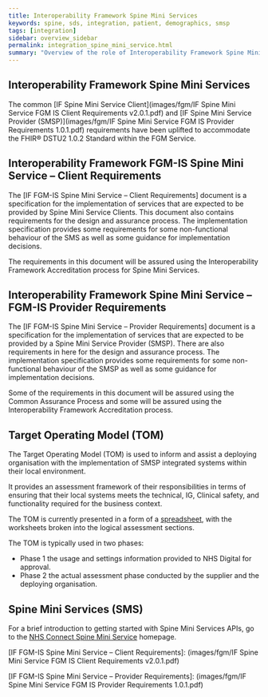 ```yaml
---
title: Interoperability Framework Spine Mini Services
keywords: spine, sds, integration, patient, demographics, smsp
tags: [integration]
sidebar: overview_sidebar
permalink: integration_spine_mini_service.html
summary: "Overview of the role of Interoperability Framework Spine Mini Services (IF-SMS) within the FGM Service."
---
```


## Interoperability Framework Spine Mini Services ##

The common [IF Spine Mini Service Client](images/fgm/IF Spine Mini Service FGM IS Client Requirements v2.0.1.pdf) and [IF Spine Mini Service Provider (SMSP)](images/fgm/IF Spine Mini Service FGM IS Provider Requirements 1.0.1.pdf) requirements have been uplifted to accommodate the FHIR&reg; DSTU2 1.0.2 Standard within the FGM Service. 

## Interoperability Framework FGM-IS Spine Mini Service – Client Requirements ##

The [IF FGM-IS Spine Mini Service – Client Requirements] document is a specification for the implementation of services that are expected to be provided by Spine Mini Service Clients. This document also contains requirements for the design and assurance process. The implementation specification provides some requirements for some non-functional behaviour of the SMS as well as some guidance for implementation decisions.

The requirements in this document will be assured using the Interoperability Framework Accreditation process for Spine Mini Services.

## Interoperability Framework Spine Mini Service – FGM-IS Provider Requirements ##

The [IF FGM-IS Spine Mini Service – Provider Requirements] document is a specification for the implementation of services that are expected to be provided by a Spine Mini Service Provider (SMSP). There are also requirements in here for the design and assurance process. The implementation specification provides some requirements for some non-functional behaviour of the SMSP as well as some guidance for implementation decisions.

Some of the requirements in this document will be assured using the Common Assurance Process and some will be assured using the Interoperability Framework Accreditation process.

## Target Operating Model (TOM) ##

The Target Operating Model (TOM) is used to inform and assist a deploying organisation with the implementation of SMSP integrated systems within their local environment.

It provides an assessment framework of their responsibilities in terms of ensuring that their local systems meets the technical, IG, Clinical safety, and functionality required for the business context.

The TOM is currently presented in a form of a [spreadsheet](images/fgm/TEMPLATE_Target_Operating_Model-Spine_Mini_Service_com_v1.1.xls), with the worksheets broken into the logical assessment sections.

The TOM is typically used in two phases:

- Phase 1 the usage and settings information provided to NHS Digital for approval.
- Phase 2 the actual assessment phase conducted by the supplier and the deploying organisation.


## Spine Mini Services (SMS) ##

For a brief introduction to getting started with Spine Mini Services APIs, go to the [NHS Connect Spine Mini Service](https://nhsconnect.github.io/spine-smsp/index.html) homepage.


[IF FGM-IS Spine Mini Service – Client Requirements]: (images/fgm/IF Spine Mini Service FGM IS Client Requirements v2.0.1.pdf)

[IF FGM-IS Spine Mini Service – Provider Requirements]: (images/fgm/IF Spine Mini Service FGM IS Provider Requirements 1.0.1.pdf)


